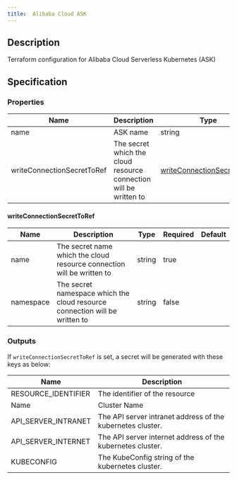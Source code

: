 ```yaml
---
title:  Alibaba Cloud ASK
---
```


## Description

Terraform configuration for Alibaba Cloud Serverless Kubernetes (ASK)

## Specification


### Properties

 Name | Description | Type | Required | Default 
 ------------ | ------------- | ------------- | ------------- | ------------- 
 name | ASK name | string | true |  
 writeConnectionSecretToRef | The secret which the cloud resource connection will be written to | [writeConnectionSecretToRef](#writeConnectionSecretToRef) | false |  


#### writeConnectionSecretToRef

 Name | Description | Type | Required | Default 
 ------------ | ------------- | ------------- | ------------- | ------------- 
 name | The secret name which the cloud resource connection will be written to | string | true |  
 namespace | The secret namespace which the cloud resource connection will be written to | string | false |  


### Outputs

If `writeConnectionSecretToRef` is set, a secret will be generated with these keys as below:

 Name | Description 
 ------------ | ------------- 
 RESOURCE_IDENTIFIER | The identifier of the resource
 Name | Cluster Name
 API_SERVER_INTRANET | The API server intranet address of the kubernetes cluster.
 API_SERVER_INTERNET | The API server internet address of the kubernetes cluster.
 KUBECONFIG | The KubeConfig string of the kubernetes cluster.
